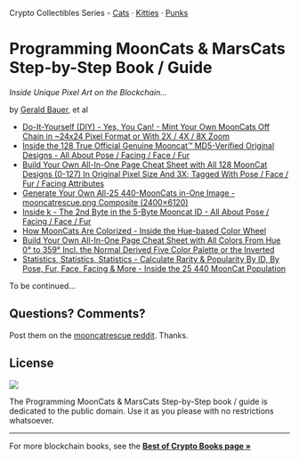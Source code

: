 Crypto Collectibles Series -
[Cats](https://github.com/cryptocopycats/programming-mooncats) ·
[Kitties](https://github.com/cryptocopycats/programming-cryptokitties) ·
[Punks](https://github.com/cryptopunksnotdead/programming-cryptopunks)



# Programming MoonCats & MarsCats Step-by-Step Book / Guide

_Inside Unique Pixel Art on the Blockchain..._

by [Gerald Bauer](https://github.com/geraldb), et al

- [Do-It-Yourself (DIY) - Yes, You Can! - Mint Your Own MoonCats Off Chain in ~24x24 Pixel Format or With 2X / 4X / 8X Zoom](01_mint.md)
- [Inside the 128 True Official Genuine Mooncat™ MD5-Verified Original Designs - All About Pose / Facing / Face / Fur](02_designs.md)
- [Build Your Own All-In-One Page Cheat Sheet with All 128 MoonCat Designs (0-127) In Original Pixel Size And 3X; Tagged With Pose / Face / Fur / Facing Attributes](03_designs_cheat.md)
- [Generate Your Own All-25 440-MoonCats in-One Image - mooncatrescue.png Composite (2400×6120)](04_composite.md)
- [Inside k - The 2nd Byte in the 5-Byte Mooncat ID - All About Pose / Facing / Face / Fur](05_k.md)
- [How MoonCats Are Colorized - Inside the Hue-based Color Wheel](06_colors.md)
- [Build Your Own All-In-One Page Cheat Sheet with All Colors From Hue 0° to 359° Incl. the  Normal Derived Five Color Palette or the Inverted](07_colors_cheat.md)
- [Statistics, Statistics, Statistics - Calculate Rarity & Popularity By ID, By Pose, Fur, Face, Facing & More - Inside the 25 440 MoonCat Population](08_attributes.md)



To be continued...


## Questions? Comments?

Post them on the [mooncatrescue reddit](https://old.reddit.com/r/mooncatrescue). Thanks.


## License

![](https://publicdomainworks.github.io/buttons/zero88x31.png)

The Programming MoonCats & MarsCats Step-by-Step book / guide
is dedicated to the public domain.
Use it as you please with no restrictions whatsoever.



---

For more blockchain books, see the [**Best of Crypto Books page »**](https://openblockchains.github.io/crypto-books/)


